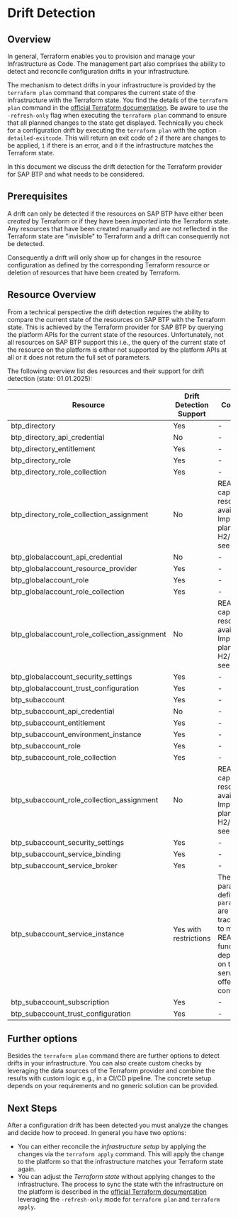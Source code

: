 # Drift Detection

## Overview

In general, Terraform enables you to provision and manage your Infrastructure as Code. The management part also comprises the ability to detect and reconcile configuration drifts in your infrastructure.

The mechanism to detect drifts in your infrastructure is provided by the `terraform plan` command that compares the current state of the infrastructure with the Terraform state. You find the details of the `terraform plan` command in the [official Terraform documentation](https://developer.hashicorp.com/terraform/cli/commands/plan). Be aware to use the `-refresh-only` flag when executing the `terraform plan` command to ensure that all planned changes to the state get displayed. Technically you check for a configuration drift by executing the `terraform plan` with the option `-detailed-exitcode`. This will return an exit code of `2` if there are changes to be applied, `1` if there is an error, and `0` if the infrastructure matches the Terraform state.

In this document we discuss the drift detection for the Terraform provider for SAP BTP and what needs to be considered.

## Prerequisites

A drift can only be detected if the resources on SAP BTP have either been *created* by Terraform or if they have been *imported* into the Terraform state. Any resources that have been created manually and are not reflected in the Terraform state are "invisible" to Terraform and a drift can consequently not be detected.

Consequently a drift will only show up for changes in the resource configuration as defined by the corresponding Terraform resource or deletion of resources that have been created by Terraform.

## Resource Overview

From a technical perspective the drift detection requires the ability to compare the current state of the resources on SAP BTP with the Terraform state. This is achieved by the Terraform provider for SAP BTP by querying the platform APIs for the current state of the resources. Unfortunately, not all resources on SAP BTP support this i.e., the query of the current state of the resource on the platform is either not supported by the platform APIs at all or it does not return the full set of parameters.

The following overview list des resources and their support for drift detection (state: 01.01.2025):

| Resource                                     | Drift Detection Support | Comments                                                                                                                                  |
|---                                           |---                      |---                                                                                                                                        |
| btp_directory                                | Yes                     | -                                                                                                                                         |
| btp_directory_api_credential                 | No                      | -                                                                                                                                         |
| btp_directory_entitlement                    | Yes                     | -                                                                                                                                         |
| btp_directory_role                           | Yes                     | -                                                                                                                                         |
| btp_directory_role_collection                | Yes                     | -                                                                                                                                         |
| btp_directory_role_collection_assignment     | No                      | READ capability of resource not available. Improvement planned for H2/2025 see [issue](https://github.com/SAP/terraform-provider-btp/issues/748) |
| btp_globalaccount_api_credential             | No                      | -                                                                                                                                         |
| btp_globalaccount_resource_provider          | Yes                     | -                                                                                                                                         |
| btp_globalaccount_role                       | Yes                     | -                                                                                                                                         |
| btp_globalaccount_role_collection            | Yes                     | -                                                                                                                                         |
| btp_globalaccount_role_collection_assignment | No                      | READ capability of resource not available. Improvement planned for H2/2025 see [issue](https://github.com/SAP/terraform-provider-btp/issues/748) |
| btp_globalaccount_security_settings          | Yes                     | -                                                                                                                                         |
| btp_globalaccount_trust_configuration        | Yes                     | -                                                                                                                                         |
| btp_subaccount                               | Yes                     | -                                                                                                                                         |
| btp_subaccount_api_credential                | No                      | -                                                                                                                                         |
| btp_subaccount_entitlement                   | Yes                     | -                                                                                                                                         |
| btp_subaccount_environment_instance          | Yes                     | -                                                                                                                                         |
| btp_subaccount_role                          | Yes                     | -                                                                                                                                         |
| btp_subaccount_role_collection               | Yes                     | -                                                                                                                                         |
| btp_subaccount_role_collection_assignment    | No                      | READ capability of resource not available. Improvement planned for H2/2025 see [issue](https://github.com/SAP/terraform-provider-btp/issues/748) |
| btp_subaccount_security_settings             | Yes                     | -                                                                                                                                         |
| btp_subaccount_service_binding               | Yes                     | -                                                                                                                                         |
| btp_subaccount_service_broker                | Yes                      | -                                                                                                                                         |
| btp_subaccount_service_instance              | Yes with restrictions   | The parameters defined via `parameters` are not tracked due to missing READ functionality depending on the service offering configuration |
| btp_subaccount_subscription                  | Yes                     | -                                                                                                                                         |
| btp_subaccount_trust_configuration           | Yes                     | -                                                                                                                                         |

## Further options

Besides the `terraform plan` command there are further options to detect drifts in your infrastructure. You can also create custom checks by leveraging the data sources of the Terraform provider and combine the results with custom logic e.g., in a CI/CD pipeline. The concrete setup depends on your requirements and no generic solution can be provided.

## Next Steps

After a configuration drift has been detected you must analyze the changes and decide how to proceed. In general you have two options:

- You can either reconcile the *infrastructure setup* by applying the changes via the `terraform apply` command. This will apply the change to the platform so that the infrastructure matches your Terraform state again.
- You can adjust the *Terraform state* without applying changes to the infrastructure. The process to sync the state with the infrastructure on the platform is described in the [official Terraform documentation](https://developer.hashicorp.com/terraform/tutorials/state/refresh) leveraging the `-refresh-only` mode for `terraform plan` and `terraform apply`.
